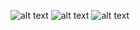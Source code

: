 ![alt text](https://github.com/tattooday/graph-theory/blob/master/Text%20Mining%20project/preview/original.png)
![alt text](https://github.com/tattooday/graph-theory/blob/master/Text%20Mining%20project/preview/bfs.png)
![alt text](https://github.com/tattooday/graph-theory/blob/master/Text%20Mining%20project/preview/result.png)

